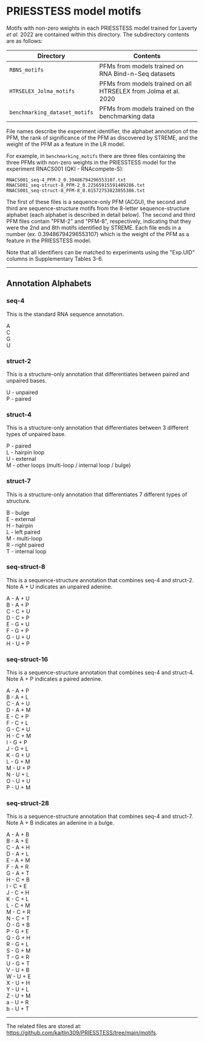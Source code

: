 # PRIESSTESS model motifs

Motifs with non-zero weights in each PRIESSTESS model trained for Laverty *et al.* 2022 are contained within this directory. The subdirectory contents are as follows:

| Directory                     | Contents                                                        |
| ----------------------------- | --------------------------------------------------------------- |
| `RBNS_motifs`                 | PFMs from models trained on RNA Bind-n-Seq datasets             |
| `HTRSELEX_Jolma_motifs`       | PFMs from models trained on all HTRSELEX from Jolma et al. 2020 |
| `benchmarking_dataset_motifs` | PFMs from models trained on the benchmarking data               |

File names describe the experiment identifier, the alphabet annotation of the PFM, the rank of significance of the PFM as discovered by STREME, and the weight of the PFM as a feature in the LR model.

For example, in `benchmarking_motifs` there are three files containing the three PFMs with non-zero weights in the PRIESSTESS model for the experiment RNACS001 (QKI - RNAcompete-S):

`RNACS001_seq-4_PFM-2_0.39486794296553107.txt`\
`RNACS001_seq-struct-8_PFM-2_0.22565915591489286.txt`\
`RNACS001_seq-struct-8_PFM-8_0.01572753823855386.txt`

The first of these files is a sequence-only PFM (ACGU), the second and third are sequence-structure motifs from the 8-letter sequence-structure alphabet (each alphabet is described in detail below). The second and third PFM files contain "PFM-2" and "PFM-8", respectively, indicating that they were the 2nd and 8th motifs identified by STREME. Each file ends in a number (ex. 0.39486794296553107) which is the weight of the PFM as a feature in the PRIESSTESS model.

Note that all identifiers can be matched to experiments using the "Exp.UID" columns in Supplementary Tables 3-6.

---

## Annotation Alphabets

### seq-4 
This is the standard RNA sequence annotation.

A\
C\
G\
U

### struct-2
This is a structure-only annotation that differentiates between paired and unpaired bases.

U - unpaired\
P - paired

### struct-4
This is a structure-only annotation that differentiates between 3 different types of unpaired base.

P - paired\
L - hairpin loop\
U - external\
M - other loops (multi-loop / internal loop / bulge)

### struct-7
This is a structure-only annotation that differentiates 7 different types of structure.

B - bulge\
E - external\
H - hairpin\
L - left paired\
M - multi-loop\
R - right paired\
T - internal loop

### seq-struct-8
This is a sequence-structure annotation that combines seq-4 and struct-2. Note A + U indicates an unpaired adenine.

A - A + U\
B - A + P\
C - C + U\
D - C + P\
E - G + U\
F - G + P\
G - U + U\
H - U + P
  
### seq-struct-16
This is a sequence-structure annotation that combines seq-4 and struct-4. Note A + P indicates a paired adenine.

A - A + P\
B - A + L\
C - A + U\
D - A + M\
E - C + P\
F - C + L\
G - C + U\
H - C + M\
I - G + P\
J - G + L\
K - G + U\
L - G + M\
M - U + P\
N - U + L\
O - U + U\
P - U + M
  
### seq-struct-28
This is a sequence-structure annotation that combines seq-4 and struct-7. Note A + B indicates an adenine in a bulge.

A - A + B\
B - A + E\
C - A + H\
D - A + L\
E - A + M\
F - A + R\
G - A + T\
H - C + B\
I - C + E\
J - C + H\
K - C + L\
L - C + M\
M - C + R\
N - C + T\
O - G + B\
P - G + E\
Q - G + H\
R - G + L\
S - G + M\
T - G + R\
U - G + T\
V - U + B\
W - U + E\
X - U + H\
Y - U + L\
Z - U + M\
a - U + R\
b - U + T

---

The related files are stored at: https://github.com/kaitlin309/PRIESSTESS/tree/main/motifs.
